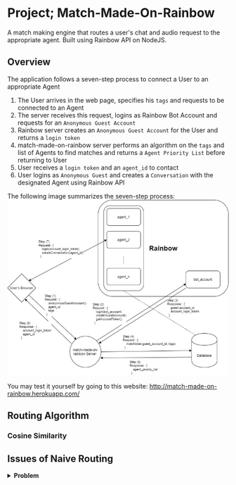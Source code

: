 # Project; Match-Made-On-Rainbow
A match making engine that routes a user's chat and audio request to the appropriate agent. Built using Rainbow API on NodeJS.

## Overview
The application follows a seven-step process to connect a User to an appropriate Agent
1. The User arrives in the web page, specifies his `tags` and requests to be connected to an Agent
2. The server receives this request, logins as Rainbow Bot Account and requests for an `Anonymous Guest Account`
3. Rainbow server creates an `Anonymous Guest Account` for the User and returns a `login token`
5. match-made-on-rainbow server performs an algorithm on the `tags` and list of Agents to find matches and returns a `Agent Priority List` before returning to User
6. User receives a `login token` and an `agent_id` to contact
7. User logins as `Anonymous Guest` and creates a `Conversation` with the designated Agent using Rainbow API

The following image summarizes the seven-step process:
![Overview Image](/images/overview.jpg)

You may test it yourself by going to this website: http://match-made-on-rainbow.herokuapp.com/

## Routing Algorithm

### Cosine Similarity

## Issues of Naive Routing

<details>
<summary><b>Problem</b></summary>
hello
</details>
